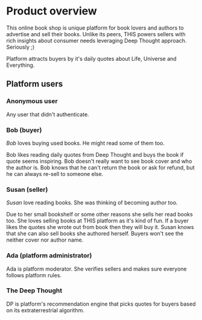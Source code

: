 # Product overview

This online book shop is unique platform for book lovers and authors to advertise and sell their books.
Unlike its peers, THIS powers sellers with rich insights about consumer needs 
leveraging Deep Thought approach. Seriously ;)

Platform attracts buyers by it's daily quotes about Life, Universe and Everything.

## Platform users

### Anonymous user
Any user that didn't authenticate. 

### Bob (buyer)

*Bob* loves buying used books. He might read some of them too. 

Bob likes reading daily quotes from Deep Thought and buys the book if quote seems inspiring. 
Bob doesn't really want to see book cover and who the author is.
Bob knows that he can't return the book or ask for refund, but he can always re-sell to someone else.

### Susan (seller)
*Susan* love reading books. She was thinking of becoming author too. 

Due to her small bookshelf or some other reasons she sells her read books too.
She loves selling books at THIS platform as it's kind of fun. 
If a buyer likes the quotes she wrote out from book then they will buy it.
Susan knows that she can also sell books she authored herself. 
Buyers won't see the neither cover nor author name. 

### Ada (platform administrator)
 
Ada is platform moderator. She verifies sellers and makes sure everyone follows platform rules.
 
### The Deep Thought
DP is platform's recommendation engine that picks quotes for buyers based on its extraterrestrial algorithm.
